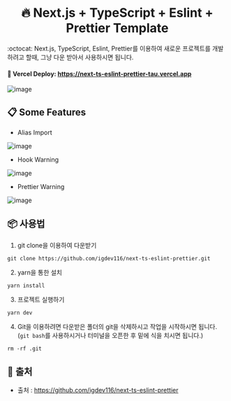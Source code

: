 <h1 align='center'>🔥 Next.js + TypeScript + Eslint + Prettier Template</h1>

:octocat: Next.js, TypeScript, Eslint, Prettier를 이용하여 새로운 프로젝트를 개발하려고 할때, 그냥 다운 받아서 사용하시면 됩니다.

#### **:rocket: Vercel Deploy: https://next-ts-eslint-prettier-tau.vercel.app**

![image](https://user-images.githubusercontent.com/70432453/176340481-60fe2e7c-4c9a-43c5-a1f8-c8886c3461a6.png)

## **📋 Some Features**

- Alias Import

![image](https://user-images.githubusercontent.com/70432453/170644457-ede03cca-44e9-4543-94d3-412c9d317063.png)

- Hook Warning

![image](https://user-images.githubusercontent.com/70432453/170638708-23a20ffd-156e-494a-84be-b1e1cfdb5c93.png)

- Prettier Warning

![image](https://user-images.githubusercontent.com/70432453/170639043-24423ed1-73cc-4730-b270-2acea1ae0c74.png)

## **📦 사용법**

1. git clone을 이용하여 다운받기

```
git clone https://github.com/igdev116/next-ts-eslint-prettier.git
```

2. yarn을 통한 설치

```
yarn install
```

3. 프로젝트 실행하기

```
yarn dev
```

4. Git을 이용하려면 다운받은 폴더의 git을 삭제하시고 작업을 시작하시면 됩니다. (`git bash`를 사용하시거나 터미널을 오픈한 후 밑에 식을 치시면 됩니다.)

```
rm -rf .git
```
## **:paperclip: 출처**
- 출처 : https://github.com/igdev116/next-ts-eslint-prettier